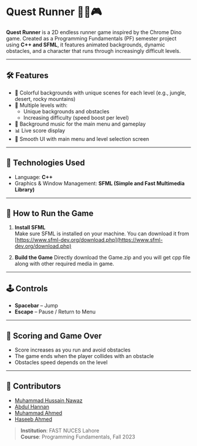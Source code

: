 # Quest Runner 🏃‍♂️🎮

**Quest Runner** is a 2D endless runner game inspired by the Chrome Dino game. Created as a Programming Fundamentals (PF) semester project using **C++ and SFML**, it features animated backgrounds, dynamic obstacles, and a character that runs through increasingly difficult levels.

---

## 🛠️ Features

- 🎨 Colorful backgrounds with unique scenes for each level (e.g., jungle, desert, rocky mountains)
- 🏁 Multiple levels with:
  - Unique backgrounds and obstacles
  - Increasing difficulty (speed boost per level)
- 🎵 Background music for the main menu and gameplay
- 📊 Live score display 
- 📜 Smooth UI with main menu and level selection screen

---

## 🧱 Technologies Used

- Language: **C++**
- Graphics & Window Management: **SFML (Simple and Fast Multimedia Library)**

---

## 🚀 How to Run the Game

1. **Install SFML**  
   Make sure SFML is installed on your machine. You can download it from [https://www.sfml-dev.org/download.php](https://www.sfml-dev.org/download.php)

2. **Build the Game**
  Directly download the Game.zip and you will get cpp file along with other required media in game.

---

## 🕹️ Controls

- **Spacebar** – Jump  
- **Escape** – Pause /  Return to Menu   

---

## 🏁 Scoring and Game Over

- Score increases as you run and avoid obstacles  
- The game ends when the player collides with an obstacle  
- Obstacles speed depends on the level 

---

## 👥 Contributors

- [Muhammad Hussain Nawaz](https://github.com/hussainwaz)
- [Abdul Hannan](https://github.com/RanaAbdulHannan)
- [Muhammad Ahmed](https://github.com/ahmadbuilds)
- [Haseeb Ahmed](https://github.com/Haseebahmad22)
  
> **Institution**: FAST NUCES Lahore  
> **Course**: Programming Fundamentals, Fall 2023
